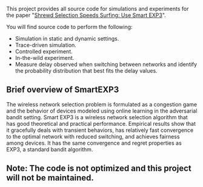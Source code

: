 This project provides all source code for simulations and experiments for the paper "[Shrewd Selection Speeds Surfing: Use Smart EXP3](https://arxiv.org/abs/1712.03038)".

You will find source code to perform the following:
* Simulation in static and dynamic settings.
* Trace-driven simulation.
* Controlled experiment.
* In-the-wild experiment.
* Measure delay observed when switching between networks and identify the probability distribution that best fits the delay values.

## Brief overview of SmartEXP3
The wireless network selection problem is formulated as a congestion game and the behavior of devices modeled using online learning in the adversarial bandit setting. Smart EXP3 is a wireless network selection algorithm that has good theoretical and practical performance. Empirical results show that it gracefully deals with transient behaviors, has relatively fast convergence to the optimal network with reduced switching, and achieves fairness among devices. It has the same convergence and regret properties as EXP3, a standard bandit algorithm.

## Note: The code is not optimized and this project will not be maintained.
